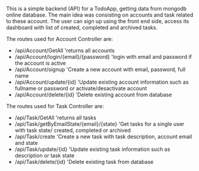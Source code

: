 This is a simple backend (API) for a TodoApp, getting data from mongodb online database.
The main idea was consisting on accounts and task related to these account.
The user can sign up using the front end side, access its dashboard with list of created, completed and archived tasks.

The routes used for Account Controller are:
- /api/Account/GetAll 'returns all accounts
- /api/Account/login/{email}/{password} 'login with email and password if the account is active
- /api/Account/signup 'Create a new account with email, password, full name
- /api/Account/update/{id} 'Update existing account information such as fullname or password or activate/desactivate account
- /api/Account/delete/{id} 'Delete existing account from database

The routes used for Task Controller are:
- /api/Task/GetAll 'returns all tasks
- /api/Task/getByEmailState/{email}/{state} 'Get tasks for a single user with task state/ created, completed or archived
- /api/Task/create 'Create a new task with task description, account email and state
- /api/Task/update/{id} 'Update existing task information such as description or task state
- /api/Task/delete/{id} 'Delete existing task from database
